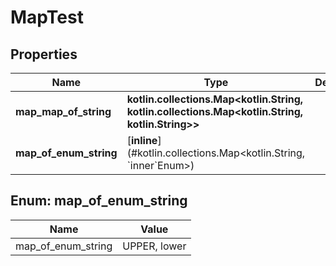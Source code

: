 
# MapTest

## Properties
Name | Type | Description | Notes
------------ | ------------- | ------------- | -------------
**map_map_of_string** | **kotlin.collections.Map&lt;kotlin.String, kotlin.collections.Map&lt;kotlin.String, kotlin.String&gt;&gt;** |  |  [optional]
**map_of_enum_string** | [**inline**](#kotlin.collections.Map&lt;kotlin.String, &#x60;inner&#x60;Enum&gt;) |  |  [optional]


<a name="kotlin.collections.Map<kotlin.String, `inner`Enum>"></a>
## Enum: map_of_enum_string
Name | Value
---- | -----
map_of_enum_string | UPPER, lower



